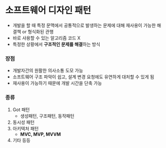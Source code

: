 # 소프트웨어 디자인 패턴

- 개발을 할 때 특정 문맥에서 공통적으로 발생하는 문제에 대해 재사용이 가능한 해결책 or 형식화된 관행
- 바로 사용할 수 있는 알고리즘 코드 X
- 특정한 상황에서 **구조적인 문제를 해결**하는 방식

### 장점

- 개발자간의 원활한 의사소통 도모 가능
- 소프트웨어 구조 파악이 쉽고, 설계 변경 요청에도 유연하게 대처할 수 있게 됨
- 재사용이 가능하기 때문에 개발 시간을 단축 가능

### 종류

1. Got 패턴
   - 생성패턴, 구조패턴, 동작패턴
2. 동시성 패턴
3. 아키텍처 패턴
   - **MVC, MVP, MVVM**
4. 기타 등등





